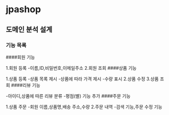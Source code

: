 # jpashop
## 도메인 분석 설계

### 기능 목록

####회원 기능

1.회원 등록
-이름,ID,비밀번호,이메일주소
2.회원 조회
####상품 기능

1.상품 등록
-상품 목록 제시
-상품에 따라 가격 제시
-수량 표시
2.상품 수정
3.상품 조회
####리뷰 기능

-아이디,상품에 따른 리뷰 분류
-평점(별) 기능 추가
####주문 기능

1.상품 주문 
-회원 이름,상품명,배송 주소,수량
2.주문 내역
-검색 기능,주문 수정 기능
